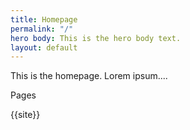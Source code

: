```yaml
---
title: Homepage
permalink: "/"
hero body: This is the hero body text.
layout: default
---
```


This is the homepage. Lorem ipsum....

Pages

{{site}}